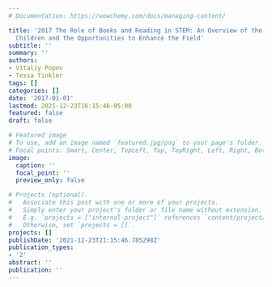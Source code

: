 ```yaml
---
# Documentation: https://wowchemy.com/docs/managing-content/

title: '2017 The Role of Books and Reading in STEM: An Overview of the Benefits for
  Children and the Opportunities to Enhance the Field'
subtitle: ''
summary: ''
authors:
- Vitaliy Popov
- Tessa Tinkler
tags: []
categories: []
date: '2017-01-01'
lastmod: 2021-12-23T16:15:46-05:00
featured: false
draft: false

# Featured image
# To use, add an image named `featured.jpg/png` to your page's folder.
# Focal points: Smart, Center, TopLeft, Top, TopRight, Left, Right, BottomLeft, Bottom, BottomRight.
image:
  caption: ''
  focal_point: ''
  preview_only: false

# Projects (optional).
#   Associate this post with one or more of your projects.
#   Simply enter your project's folder or file name without extension.
#   E.g. `projects = ["internal-project"]` references `content/project/deep-learning/index.md`.
#   Otherwise, set `projects = []`.
projects: []
publishDate: '2021-12-23T21:15:46.785298Z'
publication_types:
- '2'
abstract: ''
publication: ''
---
```

